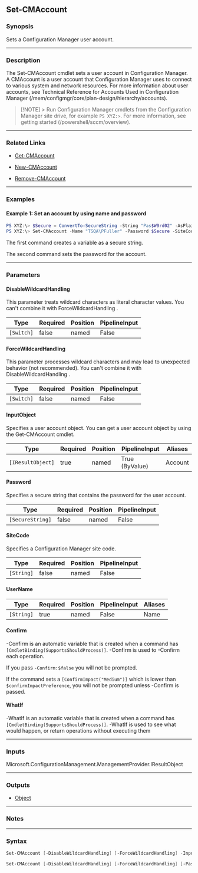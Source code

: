 Set-CMAccount
-------------




### Synopsis
Sets a Configuration Manager user account.



---


### Description

The Set-CMAccount cmdlet sets a user account in Configuration Manager. A CMAccount is a user account that Configuration Manager uses to connect to various system and network resources. For more information about user accounts, see Technical Reference for Accounts Used in Configuration Manager (/mem/configmgr/core/plan-design/hierarchy/accounts).



> [!NOTE] > Run Configuration Manager cmdlets from the Configuration Manager site drive, for example `PS XYZ:>`. For more information, see getting started (/powershell/sccm/overview).



---


### Related Links
* [Get-CMAccount](Get-CMAccount)



* [New-CMAccount](New-CMAccount)



* [Remove-CMAccount](Remove-CMAccount)





---


### Examples
#### Example 1: Set an account by using name and password
```PowerShell
PS XYZ:\> $Secure = ConvertTo-SecureString -String "Pas$W0rd02" -AsPlainText -Force
PS XYZ:\> Set-CMAccount -Name "TSQA\PFuller" -Password $Secure -SiteCode "CM2"
```
The first command creates a variable as a secure string.


The second command sets the password for the account.


---


### Parameters
#### **DisableWildcardHandling**

This parameter treats wildcard characters as literal character values. You can't combine it with ForceWildcardHandling .






|Type      |Required|Position|PipelineInput|
|----------|--------|--------|-------------|
|`[Switch]`|false   |named   |False        |



#### **ForceWildcardHandling**

This parameter processes wildcard characters and may lead to unexpected behavior (not recommended). You can't combine it with DisableWildcardHandling .






|Type      |Required|Position|PipelineInput|
|----------|--------|--------|-------------|
|`[Switch]`|false   |named   |False        |



#### **InputObject**

Specifies a user account object. You can get a user account object by using the Get-CMAccount cmdlet.






|Type             |Required|Position|PipelineInput |Aliases|
|-----------------|--------|--------|--------------|-------|
|`[IResultObject]`|true    |named   |True (ByValue)|Account|



#### **Password**

Specifies a secure string that contains the password for the user account.






|Type            |Required|Position|PipelineInput|
|----------------|--------|--------|-------------|
|`[SecureString]`|false   |named   |False        |



#### **SiteCode**

Specifies a Configuration Manager site code.






|Type      |Required|Position|PipelineInput|
|----------|--------|--------|-------------|
|`[String]`|false   |named   |False        |



#### **UserName**








|Type      |Required|Position|PipelineInput|Aliases|
|----------|--------|--------|-------------|-------|
|`[String]`|true    |named   |False        |Name   |



#### **Confirm**
-Confirm is an automatic variable that is created when a command has ```[CmdletBinding(SupportsShouldProcess)]```.
-Confirm is used to -Confirm each operation.

If you pass ```-Confirm:$false``` you will not be prompted.


If the command sets a ```[ConfirmImpact("Medium")]``` which is lower than ```$confirmImpactPreference```, you will not be prompted unless -Confirm is passed.

#### **WhatIf**
-WhatIf is an automatic variable that is created when a command has ```[CmdletBinding(SupportsShouldProcess)]```.
-WhatIf is used to see what would happen, or return operations without executing them


---


### Inputs
Microsoft.ConfigurationManagement.ManagementProvider.IResultObject





---


### Outputs
* [Object](https://learn.microsoft.com/en-us/dotnet/api/System.Object)






---


### Notes




---


### Syntax
```PowerShell
Set-CMAccount [-DisableWildcardHandling] [-ForceWildcardHandling] -InputObject <IResultObject> [-Password <SecureString>] [-Confirm] [-WhatIf] [<CommonParameters>]
```
```PowerShell
Set-CMAccount [-DisableWildcardHandling] [-ForceWildcardHandling] [-Password <SecureString>] [-SiteCode <String>] -UserName <String> [-Confirm] [-WhatIf] [<CommonParameters>]
```
